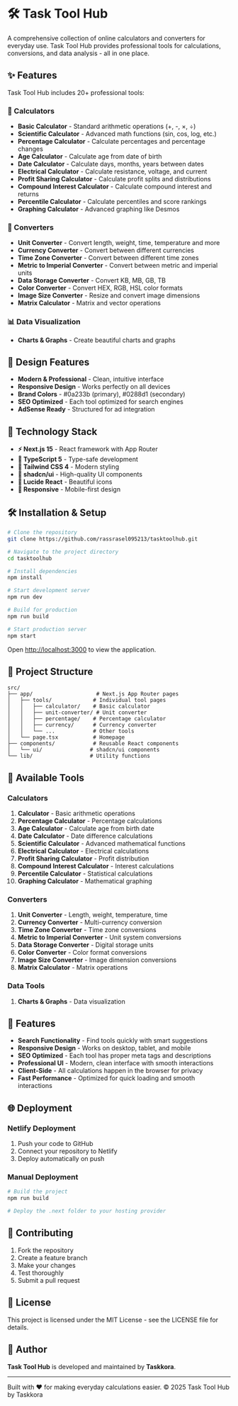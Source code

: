 # 🛠️ Task Tool Hub

A comprehensive collection of online calculators and converters for everyday use. Task Tool Hub provides professional tools for calculations, conversions, and data analysis - all in one place.

## ✨ Features

Task Tool Hub includes 20+ professional tools:

### 🧮 Calculators
- **Basic Calculator** - Standard arithmetic operations (+, -, ×, ÷)
- **Scientific Calculator** - Advanced math functions (sin, cos, log, etc.)
- **Percentage Calculator** - Calculate percentages and percentage changes
- **Age Calculator** - Calculate age from date of birth
- **Date Calculator** - Calculate days, months, years between dates
- **Electrical Calculator** - Calculate resistance, voltage, and current
- **Profit Sharing Calculator** - Calculate profit splits and distributions
- **Compound Interest Calculator** - Calculate compound interest and returns
- **Percentile Calculator** - Calculate percentiles and score rankings
- **Graphing Calculator** - Advanced graphing like Desmos

### 🔄 Converters
- **Unit Converter** - Convert length, weight, time, temperature and more
- **Currency Converter** - Convert between different currencies
- **Time Zone Converter** - Convert between different time zones
- **Metric to Imperial Converter** - Convert between metric and imperial units
- **Data Storage Converter** - Convert KB, MB, GB, TB
- **Color Converter** - Convert HEX, RGB, HSL color formats
- **Image Size Converter** - Resize and convert image dimensions
- **Matrix Calculator** - Matrix and vector operations

### 📊 Data Visualization
- **Charts & Graphs** - Create beautiful charts and graphs

## 🎨 Design Features

- **Modern & Professional** - Clean, intuitive interface
- **Responsive Design** - Works perfectly on all devices
- **Brand Colors** - #0a233b (primary), #0288d1 (secondary)
- **SEO Optimized** - Each tool optimized for search engines
- **AdSense Ready** - Structured for ad integration

## 🚀 Technology Stack

- **⚡ Next.js 15** - React framework with App Router
- **📘 TypeScript 5** - Type-safe development
- **🎨 Tailwind CSS 4** - Modern styling
- **🧩 shadcn/ui** - High-quality UI components
- **🎯 Lucide React** - Beautiful icons
- **📱 Responsive** - Mobile-first design

## 🛠️ Installation & Setup

```bash
# Clone the repository
git clone https://github.com/rassrasel095213/tasktoolhub.git

# Navigate to the project directory
cd tasktoolhub

# Install dependencies
npm install

# Start development server
npm run dev

# Build for production
npm run build

# Start production server
npm start
```

Open [http://localhost:3000](http://localhost:3000) to view the application.

## 📁 Project Structure

```
src/
├── app/                    # Next.js App Router pages
│   ├── tools/             # Individual tool pages
│   │   ├── calculator/    # Basic calculator
│   │   ├── unit-converter/ # Unit converter
│   │   ├── percentage/    # Percentage calculator
│   │   ├── currency/      # Currency converter
│   │   └── ...            # Other tools
│   └── page.tsx           # Homepage
├── components/            # Reusable React components
│   └── ui/               # shadcn/ui components
└── lib/                  # Utility functions
```

## 🎯 Available Tools

### Calculators
1. **Calculator** - Basic arithmetic operations
2. **Percentage Calculator** - Percentage calculations
3. **Age Calculator** - Calculate age from birth date
4. **Date Calculator** - Date difference calculations
5. **Scientific Calculator** - Advanced mathematical functions
6. **Electrical Calculator** - Electrical calculations
7. **Profit Sharing Calculator** - Profit distribution
8. **Compound Interest Calculator** - Interest calculations
9. **Percentile Calculator** - Statistical calculations
10. **Graphing Calculator** - Mathematical graphing

### Converters
1. **Unit Converter** - Length, weight, temperature, time
2. **Currency Converter** - Multi-currency conversion
3. **Time Zone Converter** - Time zone conversions
4. **Metric to Imperial Converter** - Unit system conversions
5. **Data Storage Converter** - Digital storage units
6. **Color Converter** - Color format conversions
7. **Image Size Converter** - Image dimension conversions
8. **Matrix Calculator** - Matrix operations

### Data Tools
1. **Charts & Graphs** - Data visualization

## 🔧 Features

- **Search Functionality** - Find tools quickly with smart suggestions
- **Responsive Design** - Works on desktop, tablet, and mobile
- **SEO Optimized** - Each tool has proper meta tags and descriptions
- **Professional UI** - Modern, clean interface with smooth interactions
- **Client-Side** - All calculations happen in the browser for privacy
- **Fast Performance** - Optimized for quick loading and smooth interactions

## 🌐 Deployment

### Netlify Deployment
1. Push your code to GitHub
2. Connect your repository to Netlify
3. Deploy automatically on push

### Manual Deployment
```bash
# Build the project
npm run build

# Deploy the .next folder to your hosting provider
```

## 🤝 Contributing

1. Fork the repository
2. Create a feature branch
3. Make your changes
4. Test thoroughly
5. Submit a pull request

## 📄 License

This project is licensed under the MIT License - see the LICENSE file for details.

## 👥 Author

**Task Tool Hub** is developed and maintained by **Taskkora**.

---

Built with ❤️ for making everyday calculations easier. © 2025 Task Tool Hub by Taskkora